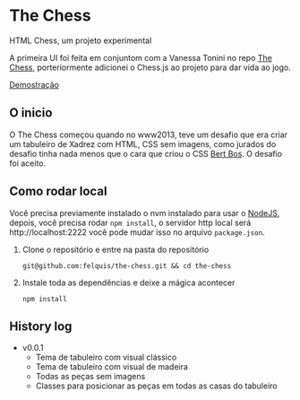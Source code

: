 The Chess
=========

HTML Chess, um projeto experimental

A primeira UI foi feita em conjuntom com a Vanessa Tonini no repo [The Chess](https://github.com/vanessametonini/the-chess), porteriormente adicionei o Chess.js ao projeto para dar vida ao jogo.

[Demostração](https://ccdse.csb.app/)

## O inicio
O The Chess começou quando no www2013, teve um desafio que era criar um tabuleiro de Xadrez com HTML, CSS sem imagens, como jurados do desafio tinha nada menos que o cara que criou o CSS [Bert Bos](https://en.wikipedia.org/wiki/Bert_Bos). O desafio foi aceito.

## Como rodar local

Você precisa previamente instalado o nvm instalado para usar o [NodeJS](http://nodejs.org/), depois, você precisa rodar `npm install`, o servidor http local será http://localhost:2222 você pode mudar isso no arquivo `package.json`.

1. Clone o repositório e entre na pasta do repositório

    `git@github.com:felquis/the-chess.git && cd the-chess`

1. Instale toda as dependências e deixe a mágica acontecer

    `npm install`

## History log

* v0.0.1
    * Tema de tabuleiro com visual clássico
    * Tema de tabuleiro com visual de madeira
    * Todas as peças sem imagens
    * Classes para posicionar as peças em todas as casas do tabuleiro
